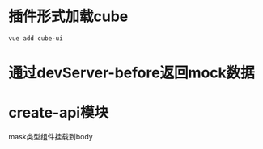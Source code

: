 # 插件形式加载cube

```
vue add cube-ui
```

# 通过devServer-before返回mock数据

# create-api模块

mask类型组件挂载到body